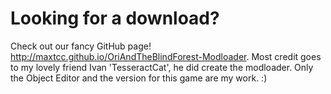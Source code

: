 # Looking for a download?
Check out our fancy GitHub page!
http://maxtcc.github.io/OriAndTheBlindForest-Modloader.
Most credit goes to my lovely friend Ivan 'TesseractCat', he did create the modloader. Only the Object Editor and the version for this game are my work. :)
